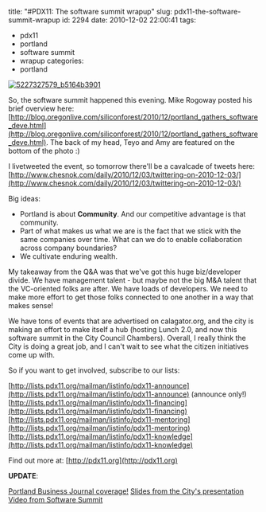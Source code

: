title: "#PDX11: The software summit wrapup"
slug: pdx11-the-software-summit-wrapup
id: 2294
date: 2010-12-02 22:00:41
tags: 
- pdx11
- portland
- software summit
- wrapup
categories: 
- portland

[![](http://www.chesnok.com/daily/wp-content/uploads/2010/12/5227327579_b5164b3901-225x300.jpg "5227327579_b5164b3901")](http://www.chesnok.com/daily/wp-content/uploads/2010/12/5227327579_b5164b3901.jpg)

So, the software summit happened this evening. Mike Rogoway posted his brief overview here: [http://blog.oregonlive.com/siliconforest/2010/12/portland_gathers_software_deve.html](http://blog.oregonlive.com/siliconforest/2010/12/portland_gathers_software_deve.html). The back of my head, Teyo and Amy are featured on the bottom of the photo :)

I livetweeted the event, so tomorrow there'll be a cavalcade of tweets here: [http://www.chesnok.com/daily/2010/12/03/twittering-on-2010-12-03/](http://www.chesnok.com/daily/2010/12/03/twittering-on-2010-12-03/)

Big ideas: 

*   Portland is about **Community**. And our competitive advantage is that community.
*   Part of what makes us what we are is the fact that we stick with the same companies over time. What can we do to enable collaboration across company boundaries?
*   We cultivate enduring wealth.

My takeaway from the Q&A was that we've got this huge biz/developer divide. We have management talent - but maybe not the big M&A talent that the VC-oriented folks are after. We have loads of developers. We need to make more effort to get those folks connected to one another in a way that makes sense!

We have tons of events that are advertised on calagator.org, and the city is making an effort to make itself a hub (hosting Lunch 2.0, and now this software summit in the City Council Chambers). Overall, I really think the City is doing a great job, and I can't wait to see what the citizen initiatives come up with.

So if you want to get involved, subscribe to our lists:

[http://lists.pdx11.org/mailman/listinfo/pdx11-announce](http://lists.pdx11.org/mailman/listinfo/pdx11-announce) (announce only!)
[http://lists.pdx11.org/mailman/listinfo/pdx11-financing](http://lists.pdx11.org/mailman/listinfo/pdx11-financing)
[http://lists.pdx11.org/mailman/listinfo/pdx11-mentoring](http://lists.pdx11.org/mailman/listinfo/pdx11-mentoring)
[http://lists.pdx11.org/mailman/listinfo/pdx11-knowledge](http://lists.pdx11.org/mailman/listinfo/pdx11-knowledge)

Find out more at: [http://pdx11.org](http://pdx11.org)

**UPDATE**: 

[Portland Business Journal coverage!](http://www.bizjournals.com/portland/morning_call/2010/12/software-summit-rallies-entrepreneurs.html)
[Slides from the City's presentation](http://pdxeconomicdevelopment.com/docs/software/Software-Cluster-Presentation-2010-12-02.pdf)
[Video from Software Summit](http://www.portlandonline.com/index.cfm?c=28260&a=328959)
